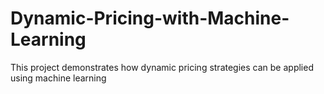 # Dynamic-Pricing-with-Machine-Learning
This project demonstrates how dynamic pricing strategies can be applied using machine learning

